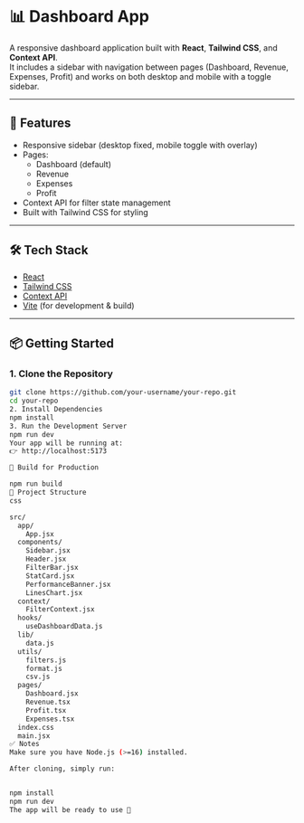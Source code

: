 # 📊 Dashboard App

A responsive dashboard application built with **React**, **Tailwind CSS**, and **Context API**.  
It includes a sidebar with navigation between pages (Dashboard, Revenue, Expenses, Profit) and works on both desktop and mobile with a toggle sidebar.

---

## 🚀 Features

- Responsive sidebar (desktop fixed, mobile toggle with overlay)
- Pages:
  - Dashboard (default)
  - Revenue
  - Expenses
  - Profit
- Context API for filter state management
- Built with Tailwind CSS for styling

---

## 🛠 Tech Stack

- [React](https://reactjs.org/)
- [Tailwind CSS](https://tailwindcss.com/)
- [Context API](https://reactjs.org/docs/context.html)
- [Vite](https://vitejs.dev/) (for development & build)

---

## 📦 Getting Started

### 1. Clone the Repository
```bash
git clone https://github.com/your-username/your-repo.git
cd your-repo
2. Install Dependencies
npm install
3. Run the Development Server
npm run dev
Your app will be running at:
👉 http://localhost:5173

🔨 Build for Production

npm run build
📂 Project Structure
css

src/
  app/
    App.jsx
  components/
    Sidebar.jsx
    Header.jsx
    FilterBar.jsx
    StatCard.jsx
    PerformanceBanner.jsx
    LinesChart.jsx
  context/
    FilterContext.jsx
  hooks/
    useDashboardData.js
  lib/
    data.js
  utils/
    filters.js
    format.js
    csv.js
  pages/
    Dashboard.jsx
    Revenue.tsx
    Profit.tsx
    Expenses.tsx
  index.css
  main.jsx
✅ Notes
Make sure you have Node.js (>=16) installed.

After cloning, simply run:


npm install
npm run dev
The app will be ready to use 🎉

